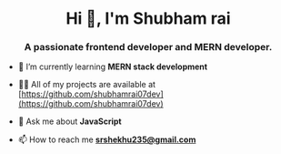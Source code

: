 <h1 align="center">Hi 👋, I'm Shubham rai</h1>
<h3 align="center">A passionate frontend developer and MERN developer.</h3>

- 🌱 I’m currently learning **MERN stack development**

- 👨‍💻 All of my projects are available at [https://github.com/shubhamrai07dev](https://github.com/shubhamrai07dev)

- 💬 Ask me about **JavaScript**

- 📫 How to reach me **srshekhu235@gmail.com**

